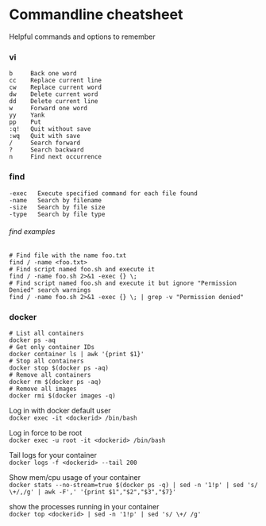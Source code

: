 # Commandline cheatsheet
Helpful commands and options to remember

### vi 
  ```
  b     Back one word
  cc    Replace current line
  cw    Replace current word
  dw    Delete current word
  dd    Delete current line
  w     Forward one word
  yy    Yank
  pp    Put
  :q!   Quit without save
  :wq   Quit with save
  /     Search forward
  ?     Search backward
  n     Find next occurrence
  ```

### find
  ```
  -exec   Execute specified command for each file found
  -name   Search by filename
  -size   Search by file size
  -type   Search by file type
  ```
###### find examples
  ```
  # Find file with the name foo.txt
  find / -name <foo.txt>
  # Find script named foo.sh and execute it
  find / -name foo.sh 2>&1 -exec {} \;
  # Find script named foo.sh and execute it but ignore "Permission Denied" search warnings
  find / -name foo.sh 2>&1 -exec {} \; | grep -v "Permission denied"
  ```
    
### docker
   ```
   # List all containers
   docker ps -aq
   # Get only container IDs
   docker container ls | awk '{print $1}'
   # Stop all containers
   docker stop $(docker ps -aq)
   # Remove all containers
   docker rm $(docker ps -aq)
   # Remove all images
   docker rmi $(docker images -q)
   ```
Log in with docker default user  
`docker exec -it <dockerid> /bin/bash`

Log in force to be root  
`docker exec -u root -it <dockerid> /bin/bash`

Tail logs for your container  
`docker logs -f <dockerid> --tail 200`

Show mem/cpu usage of your container  
`docker stats --no-stream=true $(docker ps -q) | sed -n '1!p' | sed 's/ \+/,/g' | awk -F',' '{print $1","$2","$3","$7}'`

show the processes running in your container  
`docker top <dockerid> | sed -n '1!p' | sed 's/ \+/ /g'`

